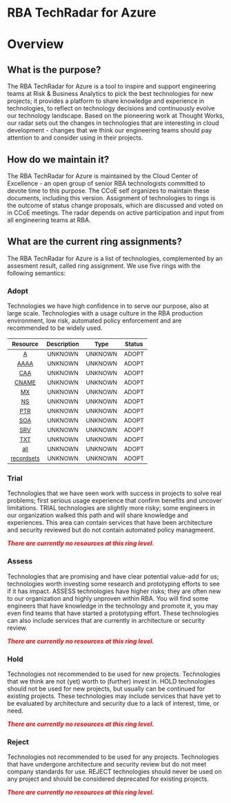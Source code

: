 
RBA TechRadar for Azure
=======================

# Overview

## What is the purpose?


The RBA TechRadar for Azure is a tool to inspire and support engineering teams at Risk & Business Analytics to pick the best technologies for new projects; it provides a platform to share knowledge and experience in technologies, to reflect on technology decisions and continuously evolve our technology landscape.  Based on the pioneering work at Thought Works, our radar sets out the changes in technologies that are interesting in cloud development - changes that we think our engineering teams should pay attention to and consider using in their projects.
## How do we maintain it?


The RBA TechRadar for Azure is maintained by the Cloud Center of Excellence - an open group of senior RBA technologists committed to devote time to this purpose.  The CCoE self organizes to maintain these documents, including this version.  Assignment of technologies to rings is the outcome of status change proposals, which are discussed and voted on in CCoE meetings.  The radar depends on active participation and input from all engineering teams at RBA.
## What are the current ring assignments?


The RBA TechRadar for Azure is a list of technologies, complemented by an assesment result, called ring assignment.  We use five rings with the following semantics:
### Adopt


Technologies we have high confidence in to serve our purpose, also at large scale.  Technologies with a usage culture in the RBA production environment, low risk, automated policy enforcement and are recommended to be widely used.  

|<sub>Resource</sub>|<sub>Description</sub>|<sub>Type</sub>|<sub>Status</sub>|
| :---: | :---: | :---: | :---: |
|<sub>[A](https://github.com/openrba/python-azure-techradar/tree/master/Microsoft.ADHybridHealthService/dnszones/A)</sub>|<sub>UNKNOWN</sub>|<sub>UNKNOWN</sub>|<sub>ADOPT</sub>|
|<sub>[AAAA](https://github.com/openrba/python-azure-techradar/tree/master/Microsoft.ADHybridHealthService/dnszones/AAAA)</sub>|<sub>UNKNOWN</sub>|<sub>UNKNOWN</sub>|<sub>ADOPT</sub>|
|<sub>[CAA](https://github.com/openrba/python-azure-techradar/tree/master/Microsoft.ADHybridHealthService/dnszones/CAA)</sub>|<sub>UNKNOWN</sub>|<sub>UNKNOWN</sub>|<sub>ADOPT</sub>|
|<sub>[CNAME](https://github.com/openrba/python-azure-techradar/tree/master/Microsoft.ADHybridHealthService/dnszones/CNAME)</sub>|<sub>UNKNOWN</sub>|<sub>UNKNOWN</sub>|<sub>ADOPT</sub>|
|<sub>[MX](https://github.com/openrba/python-azure-techradar/tree/master/Microsoft.ADHybridHealthService/dnszones/MX)</sub>|<sub>UNKNOWN</sub>|<sub>UNKNOWN</sub>|<sub>ADOPT</sub>|
|<sub>[NS](https://github.com/openrba/python-azure-techradar/tree/master/Microsoft.ADHybridHealthService/dnszones/NS)</sub>|<sub>UNKNOWN</sub>|<sub>UNKNOWN</sub>|<sub>ADOPT</sub>|
|<sub>[PTR](https://github.com/openrba/python-azure-techradar/tree/master/Microsoft.ADHybridHealthService/dnszones/PTR)</sub>|<sub>UNKNOWN</sub>|<sub>UNKNOWN</sub>|<sub>ADOPT</sub>|
|<sub>[SOA](https://github.com/openrba/python-azure-techradar/tree/master/Microsoft.ADHybridHealthService/dnszones/SOA)</sub>|<sub>UNKNOWN</sub>|<sub>UNKNOWN</sub>|<sub>ADOPT</sub>|
|<sub>[SRV](https://github.com/openrba/python-azure-techradar/tree/master/Microsoft.ADHybridHealthService/dnszones/SRV)</sub>|<sub>UNKNOWN</sub>|<sub>UNKNOWN</sub>|<sub>ADOPT</sub>|
|<sub>[TXT](https://github.com/openrba/python-azure-techradar/tree/master/Microsoft.ADHybridHealthService/dnszones/TXT)</sub>|<sub>UNKNOWN</sub>|<sub>UNKNOWN</sub>|<sub>ADOPT</sub>|
|<sub>[all](https://github.com/openrba/python-azure-techradar/tree/master/Microsoft.ADHybridHealthService/dnszones/all)</sub>|<sub>UNKNOWN</sub>|<sub>UNKNOWN</sub>|<sub>ADOPT</sub>|
|<sub>[recordsets](https://github.com/openrba/python-azure-techradar/tree/master/Microsoft.ADHybridHealthService/dnszones/recordsets)</sub>|<sub>UNKNOWN</sub>|<sub>UNKNOWN</sub>|<sub>ADOPT</sub>|

### Trial


Technologies that we have seen work with success in projects to solve real problems;  first serious usage experience that confirm benefits and uncover limitations.  TRIAL technologies are slightly more risky; some engineers in our organization walked this path and will share knowledge and experiences.  This area can contain services that have been architecture and security reviewed but do not contain automated policy managmeent.  
  
***<font color="red"> There are currently no resources at this ring level. </font>***
### Assess


Technologies that are promising and have clear potential value-add for us; technologies worth investing some research and prototyping efforts to see if it has impact.  ASSESS technologies have higher risks;  they are often new to our organization and highly unproven within RBA.  You will find some engineers that have knowledge in the technology and promote it, you may even find teams that have started a prototyping effort.  These technologies can also include services that are currently in architecture or security review.  
  
***<font color="red"> There are currently no resources at this ring level. </font>***
### Hold


Technologies not recommended to be used for new projects. Technologies that we think are not (yet) worth to (further) invest in.  HOLD technologies should not be used for new projects, but usually can be continued for existing projects.  These technologies may include services that have yet to be evaluated by architecture and security due to a lack of interest, time, or need.  
  
***<font color="red"> There are currently no resources at this ring level. </font>***
### Reject


Technologies not recommended to be used for any projects. Technologies that have undergone architecture and security review but do not meet company standards for use.  REJECT technologies should never be used on any project and should be considered deprecated for existing projects.  
  
***<font color="red"> There are currently no resources at this ring level. </font>***